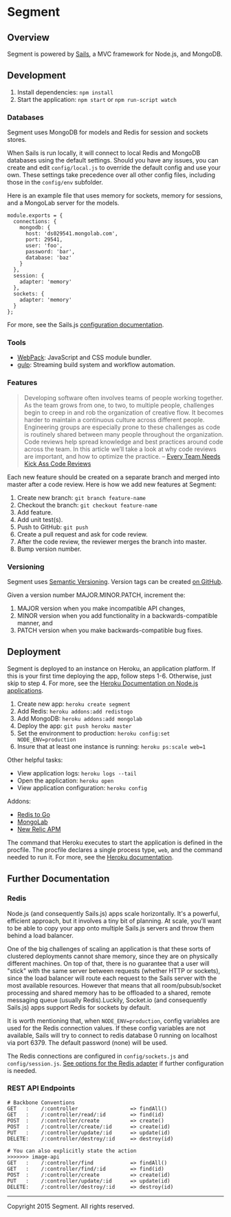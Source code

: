 # Segment

## Overview

Segment is powered by [Sails](http://sailsjs.org/), a MVC framework for Node.js, and MongoDB.

## Development

1. Install dependencies: `npm install`
2. Start the application: `npm start` or `npm run-script watch`

### Databases

Segment uses MongoDB for models and Redis for session and sockets stores.

When Sails is run locally, it will connect to local Redis and MongoDB databases using the default settings. Should you have any issues, you can create and edit `config/local.js` to override the default config and use your own. These settings take precedence over all other config files, including those in the `config/env` subfolder.

Here is an example file that uses memory for sockets, memory for sessions, and a MongoLab server for the models.

```
module.exports = {
  connections: {
    mongodb: {
      host: 'ds029541.mongolab.com',
      port: 29541,
      user: 'foo',
      password: 'bar',
      database: 'baz'
    }
  },
  session: {
    adapter: 'memory'
  },
  sockets: {
    adapter: 'memory'
  }
};
```

For more, see the Sails.js [configuration documentation](http://sailsjs.org/#/documentation/reference/sails.config/sails.config.local.html).

### Tools

- [WebPack](http://webpack.github.io/): JavaScript and CSS module bundler.
- [gulp](http://gulpjs.com/): Streaming build system and workflow automation.

### Features

> Developing software often involves teams of people working together. As the team grows from one, to two, to multiple people, challenges begin to creep in and rob the organization of creative flow. It becomes harder to maintain a continuous culture across different people. Engineering groups are especially prone to these challenges as code is routinely shared between many people throughout the organization. Code reviews help spread knowledge and best practices around code across the team.  In this article we’ll take a look at why code reviews are important, and how to optimize the practice.
> – [Every Team Needs Kick Ass Code Reviews](http://blogs.atlassian.com/2014/03/every-team-needs-kick-ass-code-reviews/)

Each new feature should be created on a separate branch and merged into master after a code review. Here is how we add new features at Segment:

1. Create new branch: `git branch feature-name`
2. Checkout the branch: `git checkout feature-name`
3. Add feature.
4. Add unit test(s).
5. Push to GitHub: `git push`
6. Create a pull request and ask for code review.
7. After the code review, the reviewer merges the branch into master.
8. Bump version number.

### Versioning

Segment uses [Semantic Versioning](http://semver.org/). Version tags can be created [on GitHub](https://github.com/pburtchaell/segment.social/releases/new).

Given a version number MAJOR.MINOR.PATCH, increment the:

1. MAJOR version when you make incompatible API changes,
2. MINOR version when you add functionality in a backwards-compatible manner, and
3. PATCH version when you make backwards-compatible bug fixes.

## Deployment

Segment is deployed to an instance on Heroku, an application platform. If this is your first time deploying the app, follow steps 1-6. Otherwise, just skip to step 4. For more, see the [Heroku Documentation on Node.js applications](https://devcenter.heroku.com/articles/getting-started-with-nodejs#introduction).

1. Create new app: `heroku create segment`
2. Add Redis: `heroku addons:add redistogo`
3. Add MongoDB: `heroku addons:add mongolab`
4. Deploy the app: `git push heroku master`
5. Set the environment to production: `heroku config:set NODE_ENV=production`
6. Insure that at least one instance is running: `heroku ps:scale web=1`

Other helpful tasks:

- View application logs: `heroku logs --tail`
- Open the application: `heroku open`
- View application configuration: `heroku config`

Addons:

- [Redis to Go](https://addons.heroku.com/redistogo)
- [MongoLab](https://addons.heroku.com/mongolab)
- [New Relic APM](https://addons.heroku.com/newrelic)

The command that Heroku executes to start the application is defined in the procfile. The procfile declares a single process type, `web`, and the command needed to run it. For more, see the [Heroku documentation](https://devcenter.heroku.com/articles/getting-started-with-nodejs#define-a-procfile).

## Further Documentation

### Redis

Node.js (and consequently Sails.js) apps scale horizontally. It's a powerful, efficient approach, but it involves a tiny bit of planning. At scale, you'll want to be able to copy your app onto multiple Sails.js servers and throw them behind a load balancer.

One of the big challenges of scaling an application is that these sorts of clustered deployments cannot share memory, since they are on physically different machines. On top of that, there is no guarantee that a user will "stick" with the same server between requests (whether HTTP or sockets), since the load balancer will route each request to the Sails server with the most available resources. However that means that  all room/pubsub/socket processing and shared memory has to be offloaded to a shared, remote messaging queue (usually Redis).Luckily, Socket.io (and consequently Sails.js) apps support Redis for sockets by default.

It is worth mentioning that,  when `NODE_ENV=production`, config variables are used for the Redis connection values. If these config variables are not available, Sails will try to connect to redis database 0 running on localhost via port 6379. The default password (none) will be used.

The Redis connections are configured in `config/sockets.js` and `config/session.js`. [See options for the Redis adapter](https://github.com/visionmedia/connect-redis) if further configuration is needed.

### REST API Endpoints

```
# Backbone Conventions
GET   :    /:controller                 => findAll()
GET   :    /:controller/read/:id        => find(id)
POST  :    /:controller/create          => create()
POST  :    /:controller/create/:id      => create(id)
PUT   :    /:controller/update/:id      => update(id)
DELETE:    /:controller/destroy/:id     => destroy(id)

# You can also explicitly state the action
>>>>>>> image-api
GET   :    /:controller/find            => findAll()
GET   :    /:controller/find/:id        => find(id)
POST  :    /:controller/create          => create(id)
PUT   :    /:controller/update/:id      => update(id)
DELETE:    /:controller/destroy/:id     => destroy(id)
```

---
Copyright 2015 Segment. All rights reserved.
